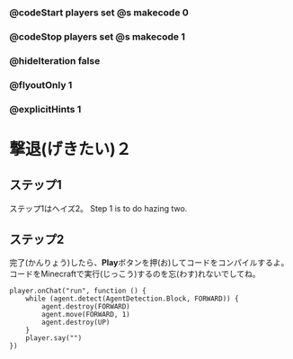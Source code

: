 ### @codeStart players set @s makecode 0
### @codeStop players set @s makecode 1

### @hideIteration false 
### @flyoutOnly 1
### @explicitHints 1


# 撃退(げきたい)２

## ステップ1
ステップ1はヘイズ2。
Step 1 is to do hazing two.  

## ステップ2
完了(かんりょう)したら、**Play**ボタンを押(お)してコードをコンパイルするよ。</br>
コードをMinecraftで実行(じっこう)するのを忘(わす)れないでしてね。</br>

```blocks
player.onChat("run", function () {
    while (agent.detect(AgentDetection.Block, FORWARD)) {
        agent.destroy(FORWARD)
        agent.move(FORWARD, 1)
        agent.destroy(UP)
    }
    player.say("")
})

``` 
